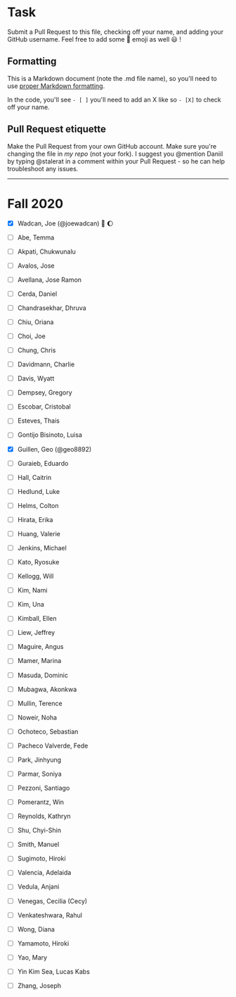# Task
Submit a Pull Request to this file, checking off your name, and adding your GitHub username. Feel free to add some :rocket: emoji as well :smiley: ! 

## Formatting
This is a Markdown document (note the .md file name), so you'll need to use [proper Markdown formatting](https://help.github.com/articles/basic-writing-and-formatting-syntax/#task-lists). 

In the code, you'll see `- [ ]` you'll need to add an X like so `- [X]` to check off your name.

## Pull Request etiquette
Make the Pull Request from your own GitHub account. Make sure you're changing the file in _my repo_ (not your fork). I suggest you @mention Daniil by typing @stalerat in a comment within your Pull Request - so he can help troubleshoot any issues.  

------------

# Fall 2020

- [X] Wadcan, Joe (@joewadcan) 🚀 🌔

- [ ] Abe, Temma

- [ ] Akpati, Chukwunalu

- [ ] Avalos, Jose

- [ ] Avellana, Jose Ramon

- [ ] Cerda, Daniel

- [ ] Chandrasekhar, Dhruva

- [ ] Chiu, Oriana

- [ ] Choi, Joe

- [ ] Chung, Chris

- [ ] Davidmann, Charlie

- [ ] Davis, Wyatt

- [ ] Dempsey, Gregory

- [ ] Escobar, Cristobal

- [ ] Esteves, Thais

- [ ] Gontijo Bisinoto, Luisa

- [X] Guillen, Geo (@geo8892)

- [ ] Guraieb, Eduardo

- [ ] Hall, Caitrin

- [ ] Hedlund, Luke

- [ ] Helms, Colton

- [ ] Hirata, Erika

- [ ] Huang, Valerie

- [ ] Jenkins, Michael

- [ ] Kato, Ryosuke

- [ ] Kellogg, Will

- [ ] Kim, Nami

- [ ] Kim, Una

- [ ] Kimball, Ellen

- [ ] Liew, Jeffrey

- [ ] Maguire, Angus

- [ ] Mamer, Marina

- [ ] Masuda, Dominic

- [ ] Mubagwa, Akonkwa

- [ ] Mullin, Terence

- [ ] Noweir, Noha

- [ ] Ochoteco, Sebastian

- [ ] Pacheco Valverde, Fede

- [ ] Park, Jinhyung

- [ ] Parmar, Soniya

- [ ] Pezzoni, Santiago

- [ ] Pomerantz, Win

- [ ] Reynolds, Kathryn

- [ ] Shu, Chyi-Shin

- [ ] Smith, Manuel

- [ ] Sugimoto, Hiroki

- [ ] Valencia, Adelaida

- [ ] Vedula, Anjani

- [ ] Venegas, Cecilia (Cecy)

- [ ] Venkateshwara, Rahul

- [ ] Wong, Diana

- [ ] Yamamoto, Hiroki

- [ ] Yao, Mary

- [ ] Yin Kim Sea, Lucas Kabs

- [ ] Zhang, Joseph
